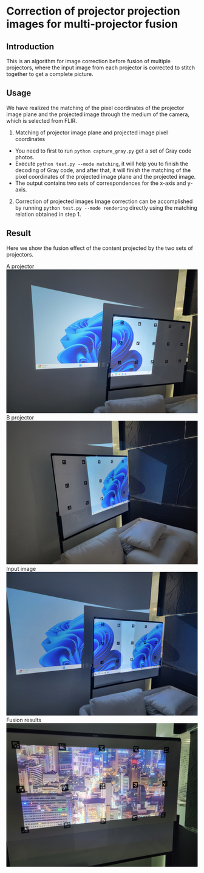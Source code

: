 # Correction of projector projection images for multi-projector fusion
## Introduction
This is an algorithm for image correction before fusion of multiple projectors, where the input image from each projector is corrected to stitch together to get a complete picture.

## Usage
We have realized the matching of the pixel coordinates of the projector image plane and the projected image through the medium of the camera, which is selected from FLIR.

1. Matching of projector image plane and projected image pixel coordinates
* You need to first to run `python capture_gray.py` get a set of Gray code photos.
* Execute `python test.py --mode matching`, it will help you to finish the decoding of Gray code, and after that, it will finish the matching of the pixel coordinates of the projected image plane and the projected image.
* The output contains two sets of correspondences for the x-axis and y-axis.

2. Correction of projected images
Image correction can be accomplished by running `python test.py --mode rendering` directly using the matching relation obtained in step 1.

## Result

Here we show the fusion effect of the content projected by the two sets of projectors.

A projector
![avatar](/result/projector_1.jpg)
B projector
![avatar](/result/projector_2.jpg)
Input image
![avatar](/result/projector_1&2.jpg)
Fusion results
![avatar](/result/result.jpg)
